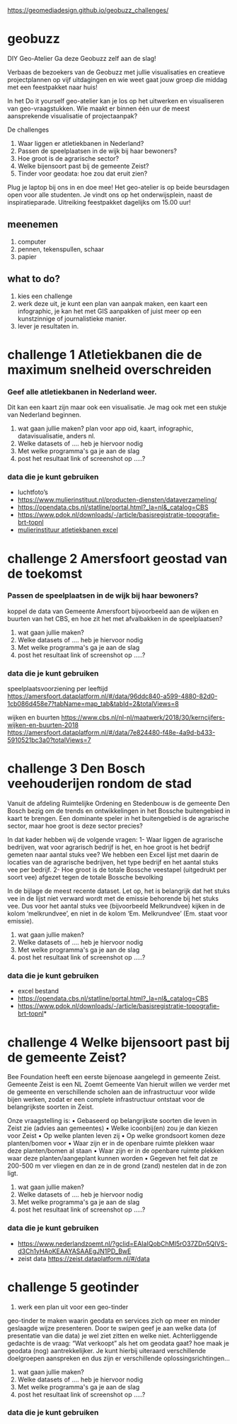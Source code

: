https://geomediadesign.github.io/geobuzz_challenges/

# geobuzz

DIY Geo-Atelier 
Ga deze Geobuzz zelf aan de slag! 

Verbaas de bezoekers van de Geobuzz met jullie visualisaties en creatieve projectplannen op vijf uitdagingen en wie weet gaat jouw groep die middag met een feestpakket naar huis!

In het Do it yourself geo-atelier kan je los op het uitwerken en visualiseren van geo-vraagstukken. Wie maakt er binnen één uur de meest aansprekende visualisatie of projectaanpak?

De challenges
1. Waar liggen er atletiekbanen in Nederland?
2. Passen de speelplaatsen in de wijk bij haar bewoners?
3. Hoe groot is de agrarische sector?
4. Welke bijensoort past bij de gemeente Zeist? 
5. Tinder voor geodata: hoe zou dat eruit zien?

Plug je laptop bij ons in en doe mee!
Het geo-atelier is op beide beursdagen open voor alle studenten. Je vindt ons op het onderwijsplein, naast de inspiratieparade. 
Uitreiking feestpakket dagelijks om 15.00 uur!


## meenemen
1. computer 
2. pennen, tekenspullen, schaar
3. papier

## what to do?
1. kies een challenge
2. werk deze uit, je kunt een plan van aanpak maken, een kaart een infographic, je kan het met GIS aanpakken of juist meer op een kunstzinnige of journalistieke manier. 
3. lever je resultaten in. 


# challenge 1 Atletiekbanen die de maximum snelheid overschreiden
### Geef alle atletiekbanen in Nederland weer. 

Dit kan een kaart zijn maar ook een visualisatie. Je mag ook met een stukje van Nederland beginnen.

1. wat gaan jullie maken? plan voor app oid, kaart, infographic, datavisualisatie, anders nl. 
2. Welke datasets of .... heb je hiervoor nodig
3. Met welke programma's ga je aan de slag
4. post het resultaat link of screenshot op .....?


### data die je kunt gebruiken
* luchtfoto’s
* <https://www.mulierinstituut.nl/producten-diensten/dataverzameling/>
* <https://opendata.cbs.nl/statline/portal.html?_la=nl&_catalog=CBS>
* <https://www.pdok.nl/downloads/-/article/basisregistratie-topografie-brt-topnl>
* [mulierinstituur atletiekbanen excel](https://github.com/geomediadesign/geobuzz_challenges/blob/branch/exportatletiekaeres.xlsx)


# challenge 2 Amersfoort geostad van de toekomst
### Passen de speelplaatsen in de wijk bij haar bewoners?

koppel de data van Gemeente Amersfoort bijvoorbeeld aan de wijken en buurten van het CBS, en hoe zit het met afvalbakken in de speelplaatsen? 


1. wat gaan jullie maken?
2. Welke datasets of .... heb je hiervoor nodig
3. Met welke programma's ga je aan de slag
4. post het resultaat link of screenshot op .....? 


### data die je kunt gebruiken
speelplaatsvoorziening per leeftijd
<https://amersfoort.dataplatform.nl/#/data/96ddc840-a599-4880-82d0-1cb086d458e7?tabName=map_tab&tabId=2&totalViews=8>

wijken en buurten
<https://www.cbs.nl/nl-nl/maatwerk/2018/30/kerncijfers-wijken-en-buurten-2018>
<https://amersfoort.dataplatform.nl/#/data/7e824480-f48e-4a9d-b433-5910521bc3a0?totalViews=7>



# challenge 3 Den Bosch veehouderijen rondom de stad
Vanuit de afdeling Ruimtelijke Ordening en Stedenbouw is de gemeente Den Bosch bezig om de trends en ontwikkelingen in het Bossche buitengebied in kaart te brengen.
Een dominante speler in het buitengebied is de agrarische sector, maar hoe groot is deze sector precies?

In dat kader hebben wij de volgende vragen:
1-  Waar liggen de agrarische bedrijven, wat voor agrarisch bedrijf is het, en hoe groot is het bedrijf gemeten naar aantal stuks vee?
We hebben een Excel lijst met daarin de locaties van de agrarische bedrijven, het type bedrijf en het aantal stuks vee per bedrijf.
2-  Hoe groot is de totale Bossche veestapel (uitgedrukt per soort vee) afgezet tegen de totale Bossche bevolking

In de bijlage de meest recente dataset. Let op, het is belangrijk dat het stuks vee in de lijst niet verward wordt met de emissie behorende bij het stuks vee. Dus voor het aantal stuks vee (bijvoorbeeld Melkrundvee) kijken in de kolom ‘melkrundvee’, en niet in de kolom ‘Em. Melkrundvee’ (Em. staat voor emissie).


1. wat gaan jullie maken?
2. Welke datasets of .... heb je hiervoor nodig
3. Met welke programma's ga je aan de slag
4. post het resultaat link of screenshot op .....? 


### data die je kunt gebruiken
* excel bestand
* <https://opendata.cbs.nl/statline/portal.html?_la=nl&_catalog=CBS>
* <https://www.pdok.nl/downloads/-/article/basisregistratie-topografie-brt-topnl>* 

# challenge 4  Welke bijensoort past bij de gemeente Zeist? 

Bee Foundation heeft een eerste bijenoase aangelegd in gemeente Zeist.
Gemeente Zeist is een NL Zoemt Gemeente
Van hieruit willen we verder met de gemeente en verschillende scholen aan de infrastructuur voor wilde bijen werken, zodat er een complete infrastructuur ontstaat voor de belangrijkste soorten in Zeist.


Onze vraagstelling is:
•  Gebaseerd op belangrijkste soorten die leven in Zeist zie  (advies aan gemeentes)
•  Welke icoonbij(en) zou je dan kiezen voor Zeist
•  Op welke planten leven zij
•  Op welke grondsoort komen deze planten/bomen voor
•  Waar zijn er in de openbare ruimte plekken waar deze planten/bomen al staan
•  Waar zijn er in de openbare ruimte plekken waar deze planten/aangeplant kunnen worden
•  Gegeven het feit dat ze 200-500 m ver vliegen en dan ze in de grond (zand) nestelen dat in de zon ligt.


1. wat gaan jullie maken?
2. Welke datasets of .... heb je hiervoor nodig
3. Met welke programma's ga je aan de slag
4. post het resultaat link of screenshot op .....? 


### data die je kunt gebruiken
* <https://www.nederlandzoemt.nl/?gclid=EAIaIQobChMI5rO37ZDn5QIVS-d3Ch1yHAoKEAAYASAAEgJN1PD_BwE>
* zeist data
<https://zeist.dataplatform.nl/#/data>


# challenge 5 geotinder
1. werk een plan uit voor een geo-tinder

geo-tinder te maken waarin geodata en services zich op meer en minder geslaagde wijze presenteren. Door te swipen geef je aan welke data (of presentatie van die data) je wel ziet zitten en welke niet. Achterliggende gedachte is de vraag: “Wat verkoopt” als het om geodata gaat? hoe maak je geodata (nog) aantrekkelijker. Je kunt hierbij uiteraard verschillende doelgroepen aanspreken en dus zijn er verschillende oplossingsrichtingen… 


1. wat gaan jullie maken?
2. Welke datasets of .... heb je hiervoor nodig
3. Met welke programma's ga je aan de slag
4. post het resultaat link of screenshot op .....? 


### data die je kunt gebruiken




 
 
